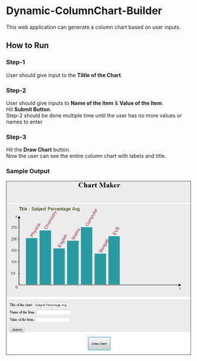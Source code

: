 # Dynamic-ColumnChart-Builder
This web application can generate a column chart based on user inputs.

## How to Run
### Step-1
User should give input to the <b> Tiltle of the Chart</b>.<br>
### Step-2
  User should give inputs to <b> Name of the Item</b> & <b>Value of the Item</b>.<br>
  Hit <b>Submit Button</b>.<br>
  Step-2 should be done multiple time until the user has no more values or names to enter
### Step-3
  Hit the <b>Draw Chart</b> button.<br>
  Now the user can see the entire column chart with labels and title.<br>

### Sample Output  
<p align="center">
  <img src="Column Chart Builder/screenshot_output/Chart Maker.PNG" width="550"/>
</p>
